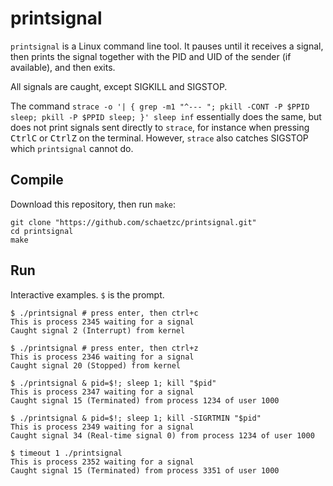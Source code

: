 # printsignal

`printsignal` is a Linux command line tool.
It pauses until it receives a signal,
then prints the signal together with the PID and UID of the sender (if available),
and then exits.

All signals are caught, except SIGKILL and SIGSTOP.

The command `strace -o '| { grep -m1 "^--- "; pkill -CONT -P $PPID sleep; pkill -P $PPID sleep; }' sleep inf` essentially does the same, but does not print signals sent directly to `strace`, for instance when pressing <kbd>Ctrl</kbd><kbd>C</kbd> or <kbd>Ctrl</kbd><kbd>Z</kbd> on the terminal. However, `strace` also catches SIGSTOP which `printsignal` cannot do.

## Compile

Download this repository, then run `make`:

    git clone "https://github.com/schaetzc/printsignal.git"
    cd printsignal
    make

## Run

Interactive examples. `$` is the prompt.

    $ ./printsignal # press enter, then ctrl+c
    This is process 2345 waiting for a signal
    Caught signal 2 (Interrupt) from kernel

    $ ./printsignal # press enter, then ctrl+z
    This is process 2346 waiting for a signal
    Caught signal 20 (Stopped) from kernel

    $ ./printsignal & pid=$!; sleep 1; kill "$pid"
    This is process 2347 waiting for a signal
    Caught signal 15 (Terminated) from process 1234 of user 1000

    $ ./printsignal & pid=$!; sleep 1; kill -SIGRTMIN "$pid"
    This is process 2349 waiting for a signal
    Caught signal 34 (Real-time signal 0) from process 1234 of user 1000    

    $ timeout 1 ./printsignal
    This is process 2352 waiting for a signal
    Caught signal 15 (Terminated) from process 3351 of user 1000

